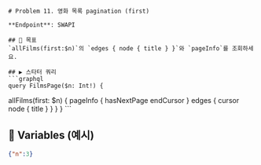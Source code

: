     # Problem 11. 영화 목록 pagination (first)

    **Endpoint**: SWAPI

    ## 🎯 목표
    `allFilms(first:$n)`의 `edges { node { title } }`와 `pageInfo`를 조회하세요.

    ## ▶ 스타터 쿼리
    ```graphql
    query FilmsPage($n: Int!) {
  allFilms(first: $n) {
    pageInfo { hasNextPage endCursor }
    edges { cursor node { title } }
  }
}
    ```
## 🔧 Variables (예시)
```json
{"n":3}
```
